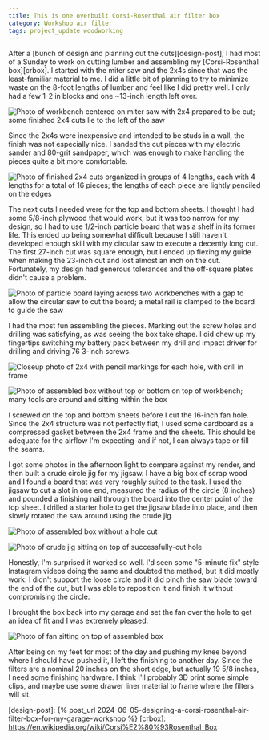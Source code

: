 ```yaml
---
title: This is one overbuilt Corsi-Rosenthal air filter box
category: Workshop air filter
tags: project_update woodworking
---
```


After a [bunch of design and planning out the cuts][design-post], I had most of a Sunday to work on cutting lumber and assembling my [Corsi-Rosenthal box][crbox]. I started with the miter saw and the 2x4s since that was the least-familiar material to me. I did a little bit of planning to try to minimize waste on the 8-foot lengths of lumber and feel like I did pretty well. I only had a few 1-2 in blocks and one ~13-inch length left over.

![Photo of workbench centered on miter saw with 2x4 prepared to be cut; some finished 2x4 cuts lie to the left of the saw](/assets/workshop-air-filter/cutting-2x4s.jpg)

Since the 2x4s were inexpensive and intended to be studs in a wall, the finish was not especially nice. I sanded the cut pieces with my electric sander and 80-grit sandpaper, which was enough to make handling the pieces quite a bit more comfortable.

![Photo of finished 2x4 cuts organized in groups of 4 lengths, each with 4 lengths for a total of 16 pieces; the lengths of each piece are lightly penciled on the edges](/assets/workshop-air-filter/cut-2x4s.jpg)

The next cuts I needed were for the top and bottom sheets. I thought I had some 5/8-inch plywood that would work, but it was too narrow for my design, so I had to use 1/2-inch particle board that was a shelf in its former life. This ended up being somewhat difficult because I still haven't developed enough skill with my circular saw to execute a decently long cut. The first 27-inch cut was square enough, but I ended up flexing my guide when making the 23-inch cut and lost almost an inch on the cut. Fortunately, my design had generous tolerances and the off-square plates didn't cause a problem.

![Photo of particle board laying across two workbenches with a gap to allow the circular saw to cut the board; a metal rail is clamped to the board to guide the saw](/assets/workshop-air-filter/cutting-sheets.jpg)

I had the most fun assembling the pieces. Marking out the screw holes and drilling was satisfying, as was seeing the box take shape. I did chew up my fingertips switching my battery pack between my drill and impact driver for drilling and driving 76 3-inch screws.

![Closeup photo of 2x4 with pencil markings for each hole, with drill in frame](/assets/workshop-air-filter/drilling-2x4s.jpg)

![Photo of assembled box without top or bottom on top of workbench; many tools are around and sitting within the box](/assets/workshop-air-filter/initial-assembly.jpg)

I screwed on the top and bottom sheets before I cut the 16-inch fan hole. Since the 2x4 structure was not perfectly flat, I used some cardboard as a compressed gasket between the 2x4 frame and the sheets. This should be adequate for the airflow I'm expecting–and if not, I can always tape or fill the seams.

I got some photos in the afternoon light to compare against my render, and then built a crude circle jig for my jigsaw. I have a big box of scrap wood and I found a board that was very roughly suited to the task. I used the jigsaw to cut a slot in one end, measured the radius of the circle (8 inches) and pounded a finishing nail through the board into the center point of the top sheet. I drilled a starter hole to get the jigsaw blade into place, and then slowly rotated the saw around using the crude jig.

![Photo of assembled box without a hole cut](/assets/workshop-air-filter/pre-fan-hole.jpg)

![Photo of crude jig sitting on top of successfully-cut hole](/assets/workshop-air-filter/post-fan-hole.jpg)

Honestly, I'm surprised it worked so well. I'd seen some "5-minute fix" style Instagram videos doing the same and doubted the method, but it did mostly work. I didn't support the loose circle and it did pinch the saw blade toward the end of the cut, but I was able to reposition it and finish it without compromising the circle.

I brought the box back into my garage and set the fan over the hole to get an idea of fit and I was extremely pleased.

![Photo of fan sitting on top of assembled box](/assets/workshop-air-filter/fan-fitting.jpg)

After being on my feet for most of the day and pushing my knee beyond where I should have pushed it, I left the finishing to another day. Since the filters are a nominal 20 inches on the short edge, but actually 19 5/8 inches, I need some finishing hardware. I think I'll probably 3D print some simple clips, and maybe use some drawer liner material to frame where the filters will sit.

[design-post]: {% post_url 2024-06-05-designing-a-corsi-rosenthal-air-filter-box-for-my-garage-workshop %}
[crbox]: https://en.wikipedia.org/wiki/Corsi%E2%80%93Rosenthal_Box

